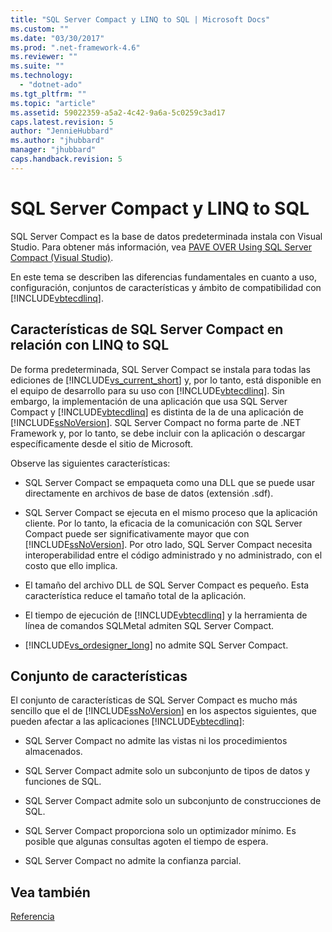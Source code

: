 ```yaml
---
title: "SQL Server Compact y LINQ to SQL | Microsoft Docs"
ms.custom: ""
ms.date: "03/30/2017"
ms.prod: ".net-framework-4.6"
ms.reviewer: ""
ms.suite: ""
ms.technology: 
  - "dotnet-ado"
ms.tgt_pltfrm: ""
ms.topic: "article"
ms.assetid: 59022359-a5a2-4c42-9a6a-5c0259c3ad17
caps.latest.revision: 5
author: "JennieHubbard"
ms.author: "jhubbard"
manager: "jhubbard"
caps.handback.revision: 5
---
```

# SQL Server Compact y LINQ to SQL
SQL Server Compact es la base de datos predeterminada instala con Visual Studio. Para obtener más información, vea [PAVE OVER Using SQL Server Compact \(Visual Studio\)](http://msdn.microsoft.com/es-es/13320dd1-94e5-4077-bf76-8df253695ccc).  
  
 En este tema se describen las diferencias fundamentales en cuanto a uso, configuración, conjuntos de características y ámbito de compatibilidad con [!INCLUDE[vbtecdlinq](../../../../../../includes/vbtecdlinq-md.md)].  
  
## Características de SQL Server Compact en relación con LINQ to SQL  
 De forma predeterminada, SQL Server Compact se instala para todas las ediciones de [!INCLUDE[vs_current_short](../../../../../../includes/vs-current-short-md.md)] y, por lo tanto, está disponible en el equipo de desarrollo para su uso con [!INCLUDE[vbtecdlinq](../../../../../../includes/vbtecdlinq-md.md)].  Sin embargo, la implementación de una aplicación que usa SQL Server Compact y [!INCLUDE[vbtecdlinq](../../../../../../includes/vbtecdlinq-md.md)] es distinta de la de una aplicación de [!INCLUDE[ssNoVersion](../../../../../../includes/ssnoversion-md.md)].  SQL Server Compact no forma parte de .NET Framework y, por lo tanto, se debe incluir con la aplicación o descargar específicamente desde el sitio de Microsoft.  
  
 Observe las siguientes características:  
  
-   SQL Server Compact se empaqueta como una DLL que se puede usar directamente en archivos de base de datos \(extensión .sdf\).  
  
-   SQL Server Compact se ejecuta en el mismo proceso que la aplicación cliente.  Por lo tanto, la eficacia de la comunicación con SQL Server Compact puede ser significativamente mayor que con [!INCLUDE[ssNoVersion](../../../../../../includes/ssnoversion-md.md)].  Por otro lado, SQL Server Compact necesita interoperabilidad entre el código administrado y no administrado, con el costo que ello implica.  
  
-   El tamaño del archivo DLL de SQL Server Compact es pequeño.  Esta característica reduce el tamaño total de la aplicación.  
  
-   El tiempo de ejecución de [!INCLUDE[vbtecdlinq](../../../../../../includes/vbtecdlinq-md.md)] y la herramienta de línea de comandos SQLMetal admiten SQL Server Compact.  
  
-   [!INCLUDE[vs_ordesigner_long](../../../../../../includes/vs-ordesigner-long-md.md)] no admite SQL Server Compact.  
  
## Conjunto de características  
 El conjunto de características de SQL Server Compact es mucho más sencillo que el de [!INCLUDE[ssNoVersion](../../../../../../includes/ssnoversion-md.md)] en los aspectos siguientes, que pueden afectar a las aplicaciones [!INCLUDE[vbtecdlinq](../../../../../../includes/vbtecdlinq-md.md)]:  
  
-   SQL Server Compact no admite las vistas ni los procedimientos almacenados.  
  
-   SQL Server Compact admite solo un subconjunto de tipos de datos y funciones de SQL.  
  
-   SQL Server Compact admite solo un subconjunto de construcciones de SQL.  
  
-   SQL Server Compact proporciona solo un optimizador mínimo.  Es posible que algunas consultas agoten el tiempo de espera.  
  
-   SQL Server Compact no admite la confianza parcial.  
  
## Vea también  
 [Referencia](../../../../../../docs/framework/data/adonet/sql/linq/reference.md)